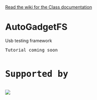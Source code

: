 
[Read the wiki for the Class documentation](https://github.com/ehabhussein/AutoGadgetFS/wiki)

# AutoGadgetFS
Usb testing framework

<pre>
Tutorial coming soon
</pre>

<pre>
<h1>Supported by</h1>
<img src="https://github.com/ehabhussein/AutoGadgetFS/blob/master/JetBrains.png">
</pre>
